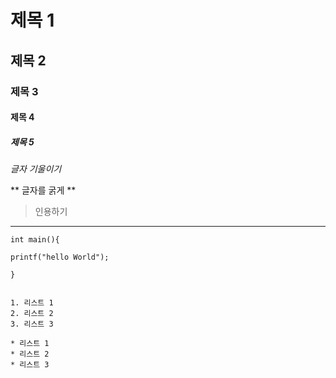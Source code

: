 
# 제목 1
## 제목 2
### 제목 3
#### 제목 4
##### 제목 5

*글자 기울이기*

** 글자를 굵게 **

> 인용하기

___

```
int main(){

printf("hello World");

}


1. 리스트 1
2. 리스트 2
3. 리스트 3

* 리스트 1
* 리스트 2 
* 리스트 3
